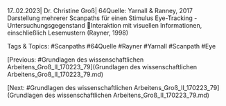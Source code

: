 17..02.2023| Dr. Christine Groß| 64Quelle: Yarnall & Ranney, 2017
Darstellung mehrerer Scanpaths für einen Stimulus
Eye-Tracking -Untersuchungsgegenstand
Interaktion mit visuellen Informationen, einschließlich Lesemustern (Rayner, 
1998)

   Tags & Topics:
   #Scanpaths
   #64Quelle
   #Rayner
   #Yarnall
   #Scanpath
   #Eye

[Previous: #Grundlagen des wissenschaftlichen Arbeitens_Groß_II_170223_79](Grundlagen des wissenschaftlichen Arbeitens_Groß_II_170223_79.md)

[Next: #Grundlagen des wissenschaftlichen Arbeitens_Groß_II_170223_79](Grundlagen des wissenschaftlichen Arbeitens_Groß_II_170223_79.md)